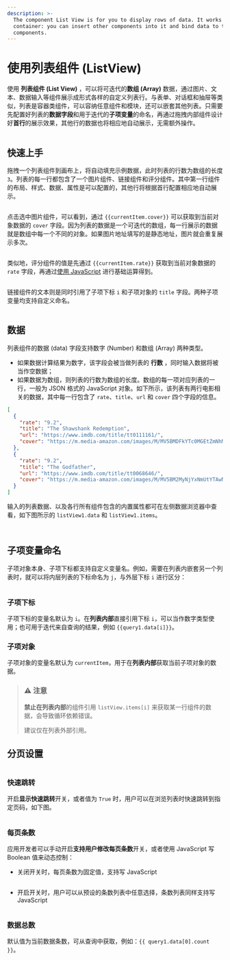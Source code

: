```yaml
---
description: >-
  The component List View is for you to display rows of data. It works like a
  container: you can insert other components into it and bind data to these
  components.
---
```


# 使用列表组件 (ListView)

使用 **列表组件 (List View)** ，可以将可迭代的**数组 (Array)** 数据，通过图片、文本、数据输入等组件展示成形式各样的自定义列表行。与表单、对话框和抽屉等类似，列表是容器类组件，可以容纳任意组件和模块，还可以嵌套其他列表。只需要先配置好列表的**数据字段**和用于迭代的**子项变量**的命名，再通过拖拽内部组件设计好**首行**的展示效果，其他行的数据也将相应地自动展示，无需额外操作。

<figure><img src="../../.gitbook/assets/1-20230810212038-wks3xck.gif" alt=""><figcaption></figcaption></figure>

## 快速上手

拖拽一个列表组件到画布上，将自动填充示例数据，此时列表的行数为数组的长度 `3`。列表的每一行都包含了一个图片组件、链接组件和评分组件。其中第一行组件的布局、样式、数据、属性是可以配置的，其他行将根据首行配置相应地自动展示。

<figure><img src="../../.gitbook/assets/2-20230810212039-4kehz65.png" alt=""><figcaption></figcaption></figure>

点击选中图片组件，可以看到，通过 `{{currentItem.cover}}` 可以获取到当前对象数据的 `cover` 字段。因为列表的数据是一个可迭代的数组，每一行展示的数据就是数组中每一个不同的对象。如果图片地址填写的是静态地址，图片就会重复展示多次。

<figure><img src="../../.gitbook/assets/3-20230810212038-dd9ev8i.png" alt=""><figcaption></figcaption></figure>

类似地，评分组件的值是先通过 `{{currentItem.rate}}` 获取到当前对象数据的 `rate` 字段，再通过[使用 JavaScript](../write-javascript/javascript-query.md) 进行基础运算得到。

<figure><img src="../../.gitbook/assets/4-20230810212039-kwn1t3k.png" alt=""><figcaption></figcaption></figure>

链接组件的文本则是同时引用了子项下标 `i` 和子项对象的 `title` 字段。两种子项变量均支持自定义命名。

<figure><img src="../../.gitbook/assets/5-20230810212039-0ejogj3.png" alt=""><figcaption></figcaption></figure>

## 数据

列表组件的数据 (data) 字段支持数字 (Number) 和数组 (Array) 两种类型。

* 如果数据计算结果为数字，该字段会被当做列表的 **行数** ，同时输入数据将被当作空数据；
* 如果数据为数组，则列表的行数为数组的长度。数组的每一项对应列表的一行，一般为 JSON 格式的 JavaScript 对象。如下所示，该列表有两行电影相关的数据，其中每一行包含了 `rate`、`title`、`url` 和 `cover` 四个字段的信息。

```json
[
  {
    "rate": "9.2",
    "title": "The Shawshank Redemption",
    "url": "https://www.imdb.com/title/tt0111161/",
    "cover": "https://m.media-amazon.com/images/M/MV5BMDFkYTc0MGEtZmNhMC00ZDIzLWFmNTEtODM1ZmRlYWMwMWFmXkEyXkFqcGdeQXVyMTMxODk2OTU@._V1_UY67_CR0,0,45,67_AL_.jpg"
  },
  {
    "rate": "9.2",
    "title": "The Godfather",
    "url": "https://www.imdb.com/title/tt0068646/",
    "cover": "https://m.media-amazon.com/images/M/MV5BM2MyNjYxNmUtYTAwNi00MTYxLWJmNWYtYzZlODY3ZTk3OTFlXkEyXkFqcGdeQXVyNzkwMjQ5NzM@._V1_UY67_CR1,0,45,67_AL_.jpg"
  }
]
```

输入的列表数据、以及各行所有组件包含的内置属性都可在左侧数据浏览器中查看，如下图所示的 `listView1.data` 和 `listView1.items`。

<figure><img src="../../.gitbook/assets/6-20230810212039-gaq0zqi.png" alt=""><figcaption></figcaption></figure>

<figure><img src="../../.gitbook/assets/7-20230810212039-axag546.png" alt=""><figcaption></figcaption></figure>

## 子项变量命名

子项对象本身、子项下标都支持自定义变量名。例如，需要在列表内嵌套另一个列表时，就可以将内层列表的下标命名为 `j`，与外层下标 `i` 进行区分：

<figure><img src="../../.gitbook/assets/8-20230810212039-umjyhcw.png" alt=""><figcaption></figcaption></figure>

### 子项下标

子项下标的变量名默认为 `i`。在**列表内部**直接引用下标 `i`，可以当作数字类型使用；也可用于迭代来自查询的结果，例如 `{{query1.data[i]}}`。

### 子项对象

子项对象的变量名默认为 `currentItem`，用于在**列表内部**获取当前子项对象的数据。

> ### ⚠️ 注意
>
> **禁止在列表内部**的组件引用 `listView.items[i]` 来获取某一行组件的数据，会导致循环依赖错误。
>
> 建议仅在列表外部引用。
>

## 分页设置

<figure><img src="../../.gitbook/assets/9-20230810212039-szgd4e5.png" alt=""><figcaption></figcaption></figure>

### 快速跳转

开启**显示快速跳转**开关，或者值为 `True` 时，用户可以在浏览列表时快速跳转到指定页码，如下图。

<figure><img src="../../.gitbook/assets/10-20230810212039-814ukzk.png" alt=""><figcaption></figcaption></figure>

### 每页条数

应用开发者可以手动开启**支持用户修改每页条数**开关，或者使用 JavaScript 写 Boolean 值来动态控制：

* 关闭开关时，每页条数为固定值，支持写 JavaScript

<figure><img src="../../.gitbook/assets/11-20230810212039-sti576d.png" alt=""><figcaption></figcaption></figure>

* 开启开关时，用户可以从预设的条数列表中任意选择，条数列表同样支持写 JavaScript

<figure><img src="../../.gitbook/assets/12-20230810212038-abg6tei.png" alt=""><figcaption></figcaption></figure>

### 数据总数

默认值为当前数据条数，可从查询中获取，例如：`{{ query1.data[0].count }}`。
